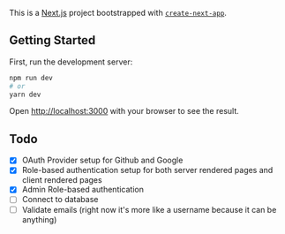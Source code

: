 This is a [Next.js](https://nextjs.org/) project bootstrapped with [`create-next-app`](https://github.com/vercel/next.js/tree/canary/packages/create-next-app).

## Getting Started

First, run the development server:

```bash
npm run dev
# or
yarn dev
```

Open [http://localhost:3000](http://localhost:3000) with your browser to see the result.

## Todo

- [x] OAuth Provider setup for Github and Google
- [x] Role-based authentication setup for both server rendered pages and client rendered pages
- [x] Admin Role-based authentication
- [ ] Connect to database
- [ ] Validate emails (right now it's more like a username because it can be anything)
